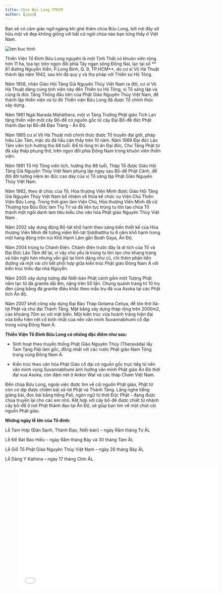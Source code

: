 ```yaml
---
title: Chùa Bửu Long TPHCM
author: [zpao]
---
```


Bạn sẽ có cảm giác ngỡ ngàng khi ghé thăm chùa Bửu Long, bởi nơi đây sở hữu một vẻ đẹp không giống với bất cứ ngôi chùa nào bạn từng thấy ở Việt Nam.

![ten buc hinh](https://images.foody.vn/res/g11/106171/prof/s576x330/foody-mobile-chua-6-jpg-162-635538924057399668.jpg "ten buc hinh")

Thiền Viện Tổ Đình Bửu Long nguyên là một Tịnh Thất có khuôn viên rộng hơn 11 ha, tọa lạc trên ngọn đồi phía Tây ngạn sông Đồng Nai, lạc tại số ** 81 đường Nguyễn Xiển, P.Long Bình, Q. 9, TP.HCM**, do cư sĩ Võ Hà Thuật thành lập năm 1942, sau khi đã quy y và thọ pháp với Thiền sư Hộ Tông. 

Năm 1958, nhân Giáo Hội Tăng Già Nguyên Thủy Việt Nam ra đời, cư sĩ Võ Hà Thuật dâng cúng tịnh viên này đến Thiền sư Hộ Tông, vị Tổ sáng lập và cũng là đức Tăng Thống đầu tiên của Phật Giáo Nguyên Thủy Việt Nam, để thành lập thiền viện và từ đó Thiền viện Bửu Long đã được Tổ chính thức xây dựng. 

Năm 1961 Ngài Narada Mahàthera, một vị Tăng Trưởng Phật giáo Tích Lan tặng thiền viện một cây Bồ-đề có nguồn gốc từ cây Đại Bồ-đề đức Phật thành đạo tại Bồ-đề Đạo Tràng - Ấn Độ.

 Năm 1965 cư sĩ Võ Hà Thuật mới chính thức được Tổ truyền đại giới, pháp hiệu Lão Tâm, mặc dù đã hầu cận thầy trên 10 năm. Năm 1969 Đại đức Lão Tâm viên tịch hưởng thọ 68 tuổi. Để tỏ lòng tri ân Đại đức, Chư Tăng Phật tử đã xây tháp phụng thờ, trên ngọn đồi phía Đông Nam trong khuôn viên thiền viện.

Năm 1981 Tổ Hộ Tông viên tịch, hưởng thọ 88 tuổi, Tháp Tổ được Giáo Hội Tăng Già Nguyên Thủy Việt Nam phụng lập ngay sau Bồ-đề Phật Cảnh, để đời đời tưởng niệm ân đức cao dày của vị Tổ sáng lập Phật Giáo Nguyên Thủy Việt Nam.

Năm 1982, theo di chúc của Tổ, Hòa thượng Viên Minh được Giáo Hội Tăng Già Nguyên Thủy Việt Nam bổ nhiệm về thừa kế chức vụ Viện Chủ Thiền Viện Bửu Long. Trong thời gian làm Viện Chủ, Hòa thượng Viên Minh đã cử Thượng tọa Bửu Đức làm Trụ Trì và đã liên tục trùng tu tôn tạo chùa Tổ thành một ngôi danh lam tiêu biểu cho văn hóa Phật giáo Nguyên Thủy Việt Nam .

Năm 2002 xây dựng động Bồ-tát khổ hạnh theo sáng kiến thiết kế của Hòa thượng Viên Minh để tưởng niệm Bồ-tát Siddhattha tu 6 năm khổ hạnh trong một hang động trên núi Khổ Hạnh Lâm gần Bodh Gaya, Ấn Độ.

Năm 2004 trùng tu Chánh Điện. Chánh điện trước đây là di tích của Tổ và Đại Đức Lão Tâm để lại, vì vậy chủ yếu là trùng tu tôn tạo cho khang trang và tiện nghi hơn nhưng vẫn giữ lại hình dáng như cũ, chỉ thêm phần tiền đường và một vài chi tiết phối hợp giữa kiến trúc Phật giáo Đông Nam Á với kiến trúc triều đại nhà Nguyễn.

Năm 2005 xây dựng tượng đài Niết-bàn Phật cảnh gồm một Tượng Phật nằm tạc từ đá granite dài 8m, nặng trên 50 tấn. Chung quanh trang trí 10 trụ đèn cũng bằng đá granite điêu khắc theo mẫu trụ đá vua Asoka tại các Phật tích Ấn độ.

Năm 2007 khởi công xây dựng Đại Bảo Tháp Gotama Cetiya, để tôn thờ Xá-lợi Phật và chư đại Thánh Tăng. Mặt bằng xây dựng tháp rộng trên 2000m2, cao khoảng 70m so với mặt biển. Một kiến trúc vừa hoành tráng hiện đại vừa biểu hiện nét cổ kính nhất của nền văn minh Suvannabhumi cổ đại trong vùng Đông Nam Á.

**Thiền Viện Tổ Đình Bửu Long có những đặc điểm như sau:**

- Sinh hoạt theo truyền thống Phật Giáo Nguyên Thủy (Theravàda) lấy Tam Tạng Pāḷi làm gốc, đồng nhất với các nước Phật giáo Nam Tông trong vùng Đông Nam Á.

- Kiến trúc theo văn hóa Phật Giáo cổ đại có nguồn gốc trực tiếp từ nền văn minh vùng Suvannabhumi ảnh hưởng văn minh Phật giáo Ấn Độ thời đại vua Asoka, còn đậm nét ở Ankor Wat và các tháp Cham Việt Nam.

 Đến chùa Bửu Long, ngoài việc được tìm về cội nguồn Phật giáo, Phật tử còn có dịp được chiêm bái xá-lợi Phật và Thánh Tăng. Lắng nghe tiếng giảng bài, đọc bài bằng tiếng Pali, ngôn ngữ từ thời Đức Phật - đang được chùa truyền lại cho các em nhỏ. Kết hợp với cây bồ-đề được chiết từ nhánh cây bồ-đề ở nơi Phật thành đạo tại Ấn Độ, sẽ giúp bạn tìm về một chút cội nguồn Phật giáo.

**Những ngày lễ lớn của Tổ đình:**

Lễ Tam Hợp (Đản Sanh, Thành Đạo, Niết-bàn) – ngày Rằm tháng Tư ÂL

Lễ Để Bát Báo Hiếu – ngày Rằm tháng Bảy và 30 tháng Tám ÂL

Lễ Giỗ Tổ Phật Giáo Nguyên Thủy Việt Nam – ngày 26 tháng Bảy ÂL

Lễ Dâng Y Kathina – ngày 17 tháng Chín ÂL.


<figure><iframe width="650" height="400" src="//www.youtube-nocookie.com/embed/G6UlBdHKNgw" frameborder="0" allowfullscreen></iframe></figure>